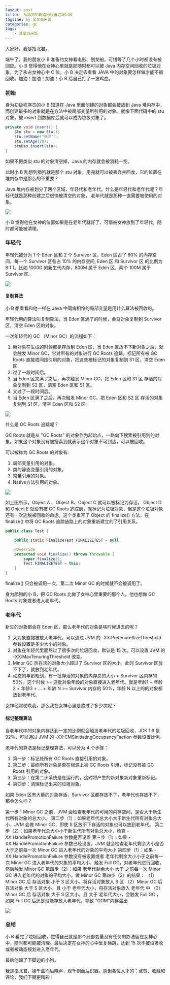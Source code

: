 ```yaml
---
layout: post
title:  从舔狗的新路历程看垃圾回收
tagline: by 某某白米饭
categories: gc
tags: 
    - 某某白米饭
---
```


大家好，我是指北君。

端午了，我的朋友小 B 准备约女神看电影、划龙船，可惜等了几个小时都没有被回应。小 B 觉得他在女神心里就是那随时都可以被 Java 内存空间回收的垃圾对象，为了永占女神心中 C 位，小 B 决定去看看 JAVA 中的对象要怎样做才能不被回收。加油！加油！加油！小 B 给自己打了一波鸡血。
<!--more-->
### 初始

身为初级程序员的小 B 知道在 Java 里面创建的对象都会被放到 Java 堆内存中，而创建最多的对象就是在方法中被局部变量所引用的对象。就像下面代码中的 stu 对象，被 insert 到数据库后就可以成为垃圾对象了。

```java
private void insert() {
    Stu stu = new Stu();
    stu.setName("张三");
    stu.setAge(20);
    stuDao.insert(stu);
}
```

如果不把类似 stu 的对象清空掉，Java 的内存就会被消耗一空。

此时小 B 乱想到舔狗就是那个 stu 对象，用完就可以被丢弃并回收，它的位置在堆内存中是那么的不重要？

Java 堆内存被划分了两个区域，年轻代和老年代。什么是年轻代和老年代呢？年轻代就是那种创建之后很快被清空的对象， 老年代就是那种一直需要被使用的对象。

![](http://www.javanorth.cn/assets/images/2021/gc/0.png)

小 B 觉得他在女神的位置如果是在老年代就好了，可惜被女神放到了年轻代，随时都可能被清理。

### 年轻代

年轻代被分为 1 个 Eden 区和 2 个 Survivor 区，Eden 区占了 80% 的内存空间，每一个 Survivor 区各占 10% 的内存空间, Eden 区 和 Survivor 区 的比例为 8:1:1。比如 1000G 的新生代内存，800M 属于 Eden 区，两个 100M 属于 Survivor 区。

![](http://www.javanorth.cn/assets/images/2021/gc/1.png)

#### 复制算法

小 B 想看看和他一样在 Java 中同病相怜的局部变量是用什么算法被回收的。

年轻代用的算法叫复制算法，当 Eden 区满了的时候，会将对象复制到 Survivor 区，清空 Eden 区的对象。

一次年轻代的 GC （Minor GC）的流程如下： 

1. 新对象在生成的时候都是存放到 Eden 区，当 Eden 区放不下新对象之后，就会触发 Minor GC，它对所有的对象进行 GC Roots 追踪，标记所有被 GC Roots 直接或间接引用的对象，把这些被标记的对象复制到 S1 区，清空 Eden 区
2. 过了一段时间后。
3. 当 Eden 区又满了之后，再次触发 Minor GC，把 Eden 区和 S1 区 存活的对象复制到 S2 区，清空 Eden 区和 S1 区。
4. 又过了一段时间后。
5. 当 Eden 区满了之后，再次触发 Minor GC，把 Eden 区和 S2 区 存活的对象复制到 S1 区，清空 Eden 区和 S2 区。

![](http://www.javanorth.cn/assets/images/2021/gc/2.png)

什么是 GC Roots 追踪呢？

GC Roots 就是从 "GC Roots" 的对象作为起始点，一路向下搜索被引用到的对象。如果这个对象没有被搜索到就表示这个对象不可到达，可以被回收。

可以被称为 GC Roots 的对象有:
1. 局部变量引用的对象。
2. 类的静态变量引用的对象。
3. 常量引用的对象。
4. Native方法引用的对象。

![](http://www.javanorth.cn/assets/images/2021/gc/3.png)

如上图所示，Object A 、Object B、Object C 就可以被标记为存活， Object D 和 Object E 就没有被 GC Roots 追踪到，就标记为垃圾对象，但是这个垃圾对象还有一次逃脱被回收的命运。这个类重写了 Object 的 finalize() 方法，在 finalize() 中将 GC Roots 追踪链路上的对象重新建立的了引用关系。

```java
public class Test {

    public static FinalizeTest FINALIZETEST = null;

    @Override
    protected void finalize() throws Throwable {
        super.finalize();
        Test.FINALIZETEST = this;
    }
}
```
finalize() 只会被调用一次，第二次 Minor GC 的时候就不会被调用了。

身为舔狗的小 B，把 GC Roots 比做了女神心里重要的那个人。他也想做 GC Roots 对象或者进入老年代。

### 老年代

新生的对象都会在 Eden 区，那么老年代的对象是啥时候进去的呢？

1. 大对象直接被放入老年代，可以通过 JVM 的 -XX:PretenureSizeThreshold 参数设置是多少大小的对象。
2. 对象在年轻代里面熬过了很多次的垃圾回收，默认是 15 次。可以设置 JVM 的 -XX:MaxTenuringThreshold 改变。
3. Minor GC 后存活的对象大小超过了 Survivor 区的大小。此时 Survivor 区放不下了，就放到老年代。
4. 动态的年龄规划，有一批存活的对象的内存总的大小 > Survivor 区内存的 50%，这个时候 >= 这批对象年龄的对象直接进入老年代。就是年龄1 + 年龄2 + 年龄3 + ... + 年龄 N >= Survivor 内存的 50%，年龄 N 以上的的对象都放到老年代。

女神经常使唤我，那么我在女神心里是熬过了多少次呢？

#### 标记整理算法

当老年代中的对象内存达到一定的比例就会触发老年代的垃圾回收，JDK 1.6 是 92%，可以通过 JVM 的 -XX:CMSInitiatingOccupancyFaction 参数设置比例。

老年代的算法是标记整理算法，可以分为 4 个步骤：
1. 第一步：标记处所有 GC Roots 直接引用的对象。
2. 第二步：最终所有对象是否在根源上被 GC Roots 引用，标记没有被 GC Roots 引用的对象。
3. 第三步：在第二步系统是在运行的，这时将产生的新对象新对象重新标记。
4. 第四步：清理标记出来的垃圾对象。


如果 Eden 区有大量的对象存活，Survivor 区都存放不了，老年代也存放不下，那会怎么样？

第一步：Minor GC 之前，JVM 会检查老年代的可用的内存空间，是否大于新生代所有对象的总大小。
第二步（1）：如果老年代总大小大于新生代所有对象总大小，JVM 会做 Minor GC，即使 S 区放不下存活的对象也可以放到老年代。
第二步（2）：如果老年代总大小小于新生代所有对象总大小，检查 -XX:HandlePromotionFailure 参数是否设置
第三步（1）：如果 -XX:HandlePromotionFailure 参数已经设置，JVM 就会检查老年代剩余大小是否大于之前每一次 Minor GC 进入老年代的对象的平均大小
第四步（1）：如果 -XX:HandlePromotionFailure 参数没有被设置或者 老年代剩余大小小于之前每一次 Minor GC 进入老年代的对象的平均大小，触发 Full GC，对老年代进行回收，然后触发 Minor GC
第四步（2）：如果 老年代剩余大小 大于 之前每一次 Minor GC 进入老年代的对象的平均大小，做 Minor GC
第四步（2）的结果：
（1）Minor GC 后 存活对象 小于 S 区大小，将存活对象放入 S 区
（2）Minor GC 后 存活对象 大于 S 区大小，且 小于 老年代大小，将存活对象放入 老年代 中
（3）Minor GC 后 存活对象 大于 S 区大小，且 大于 老年代大小，会触发 Full GC ，如果 Full GC 后还是没能存放入老年代，导致 “OOM”内存溢出

![](http://www.javanorth.cn/assets/images/2021/gc/4.png)

### 总结

小 B 看完了垃圾回收，觉得自己就是那个局部变量没有任何的办法留在女神心中，随时都可能被清理。最后决定在女神的心中反复横跳，达到 15 次不被垃圾收或者被动态规划进入老年代。

最后他踢了下脚边的小狗。

我是指北君，操千曲而后晓声，观千剑而后识器。感谢各位人才的：点赞、收藏和评论，我们下期更精彩！
